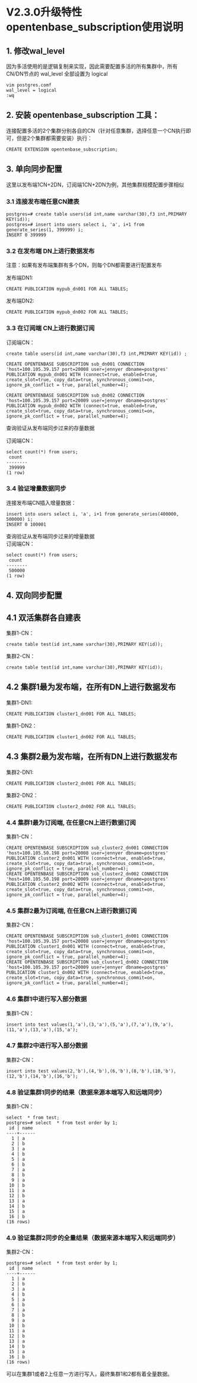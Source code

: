 # V2.3.0升级特性opentenbase_subscription使用说明

## 1. 修改wal_level

因为多活使用的是逻辑复制来实现，因此需要配置多活的所有集群中，所有CN/DN节点的 wal_level 全部设置为 logical

```
vim postgres.comf
wal_level = logical
:wq
```

## 2. 安装 opentenbase_subscription 工具：
连接配置多活的2个集群分别各自的CN（针对任意集群，选择任意一个CN执行即可，但是2个集群都需要安装）执行：

```
CREATE EXTENSION opentenbase_subscription;
```

## 3. 单向同步配置

这里以发布端1CN+2DN，订阅端1CN+2DN为例，其他集群规模配置步骤相似

### 3.1 连接发布端任意CN建表

```
postgres=# create table users(id int,name varchar(30),f3 int,PRIMARY KEY(id));
postgres=# insert into users select i, 'a', i+1 from generate_series(1, 399999) i;
INSERT 0 399999
```

### 3.2 在发布端 DN上进行数据发布

注意：如果有发布端集群有多个DN，则每个DN都需要进行配置发布 

发布端DN1:

```
CREATE PUBLICATION mypub_dn001 FOR ALL TABLES;
```

发布端DN2:

```
CREATE PUBLICATION mypub_dn002 FOR ALL TABLES;
```


### 3.3 在订阅端 CN上进行数据订阅
订阅端CN：

```
create table users(id int,name varchar(30),f3 int,PRIMARY KEY(id)) ;

CREATE OPENTENBASE SUBSCRIPTION sub_dn001 CONNECTION 'host=100.105.39.157 port=20008 user=jennyer dbname=postgres' PUBLICATION mypub_dn001 WITH (connect=true, enabled=true, create_slot=true, copy_data=true, synchronous_commit=on, ignore_pk_conflict = true, parallel_number=4);

CREATE OPENTENBASE SUBSCRIPTION sub_dn002 CONNECTION 'host=100.105.39.157 port=20009 user=jennyer dbname=postgres' PUBLICATION mypub_dn002 WITH (connect=true, enabled=true, create_slot=true, copy_data=true, synchronous_commit=on, ignore_pk_conflict = true, parallel_number=4);

```

查询验证从发布端同步过来的存量数据

订阅端CN：

```
select count(*) from users;
 count  
--------
 399999
(1 row)

```

### 3.4 验证增量数据同步
连接发布端CN插入增量数据：

```
insert into users select i, 'a', i+1 from generate_series(400000, 500000) i;
INSERT 0 100001
```

查询验证从发布端同步过来的增量数据  
订阅端CN：

```
select count(*) from users;
 count  
--------
 500000
(1 row)
```


## 4. 双向同步配置

## 4.1 双活集群各自建表
集群1-CN：

```
create table test(id int,name varchar(30),PRIMARY KEY(id));
```

集群2-CN： 
 
```
create table test(id int,name varchar(30),PRIMARY KEY(id));
```


## 4.2 集群1最为发布端，在所有DN上进行数据发布
集群1-DN1:

```
CREATE PUBLICATION cluster1_dn001 FOR ALL TABLES;
```

集群1-DN2：

```
CREATE PUBLICATION cluster1_dn002 FOR ALL TABLES;
```	

## 4.3 集群2最为发布端，在所有DN上进行数据发布
集群2-DN1:

```
CREATE PUBLICATION cluster2_dn001 FOR ALL TABLES;
```

集群2-DN2：

```
CREATE PUBLICATION cluster2_dn002 FOR ALL TABLES;
```	

### 4.4 集群1最为订阅端, 在任意CN上进行数据订阅
集群1-CN：

```
CREATE OPENTENBASE SUBSCRIPTION sub_cluster2_dn001 CONNECTION 'host=100.105.50.198 port=20008 user=jennyer dbname=postgres' PUBLICATION cluster2_dn001 WITH (connect=true, enabled=true, create_slot=true, copy_data=true, synchronous_commit=on, ignore_pk_conflict = true, parallel_number=4);
CREATE OPENTENBASE SUBSCRIPTION sub_cluster2_dn002 CONNECTION 'host=100.105.50.198 port=20009 user=jennyer dbname=postgres' PUBLICATION cluster2_dn002 WITH (connect=true, enabled=true, create_slot=true, copy_data=true, synchronous_commit=on, ignore_pk_conflict = true, parallel_number=4);
```

### 4.5 集群2最为订阅端, 在任意CN上进行数据订阅

集群2-CN：

```
CREATE OPENTENBASE SUBSCRIPTION sub_cluster1_dn001 CONNECTION 'host=100.105.39.157 port=20008 user=jennyer dbname=postgres' PUBLICATION cluster1_dn001 WITH (connect=true, enabled=true, create_slot=true, copy_data=true, synchronous_commit=on, ignore_pk_conflict = true, parallel_number=4);
CREATE OPENTENBASE SUBSCRIPTION sub_cluster1_dn002 CONNECTION 'host=100.105.39.157 port=20009 user=jennyer dbname=postgres' PUBLICATION cluster1_dn002 WITH (connect=true, enabled=true, create_slot=true, copy_data=true, synchronous_commit=on, ignore_pk_conflict = true, parallel_number=4);
```

### 4.6 集群1中进行写入部分数据
集群1-CN：

```
insert into test values(1,'a'),(3,'a'),(5,'a'),(7,'a'),(9,'a'),(11,'a'),(13,'a'),(15,'a');
```

### 4.7 集群2中进行写入部分数据
集群2-CN：	

```
insert into test values(2,'b'),(4,'b'),(6,'b'),(8,'b'),(10,'b'),(12,'b'),(14,'b'),(16,'b');
```

### 4.8 验证集群1同步的结果（数据来源本端写入和远端同步）
集群1-CN：

```
select  * from test;
postgres=# select  * from test order by 1;
 id | name 
----+------
  1 | a
  2 | b
  3 | a
  4 | b
  5 | a
  6 | b
  7 | a
  8 | b
  9 | a
 10 | b
 11 | a
 12 | b
 13 | a
 14 | b
 15 | a
 16 | b
(16 rows)
```

### 4.9 验证集群2同步的全量结果（数据来源本端写入和远端同步）
集群2-CN：

```
postgres=# select  * from test order by 1;
 id | name 
----+------
  1 | a
  2 | b
  3 | a
  4 | b
  5 | a
  6 | b
  7 | a
  8 | b
  9 | a
 10 | b
 11 | a
 12 | b
 13 | a
 14 | b
 15 | a
 16 | b
(16 rows)
```

可以在集群1或者2上任意一方进行写入，最终集群1和2都有着全量数据。
 